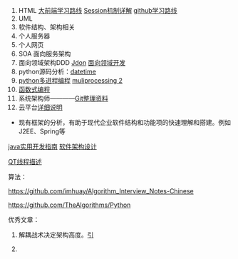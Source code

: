 1. HTML  [大前端学习路线](http://bbs.itheima.com/thread-391250-1-1.html)   [Session机制详解](https://www.cnblogs.com/lonelydreamer/p/6169469.html)	[github学习路线](https://github.com/qianguyihao/Web)
2. UML
3. 软件结构、架构相关
4. 个人服务器
5. 个人网页
6. SOA 面向服务架构
7. 面向领域架构DDD [Jdon](https://www.jdon.com/)   [面向领域开发](https://www.cnblogs.com/cnblogsfans/p/7767162.html)
8. python源码分析：[datetime](https://www.cnblogs.com/liuzhen1995/p/9350125.html)   
9. [python多进程编程](https://www.cnblogs.com/kaituorensheng/p/4445418.html)  [muliprocessing 2](https://www.cnblogs.com/webber1992/p/6217327.html)
10. [函数式编程](https://blog.csdn.net/valada/article/details/79909782)
11. 系统架构师————[Git整理资料](https://gitee.com/lxmuyu/soft_examination/tree/master/)
12.  云平台[详细说明](http://c.biancheng.net/view/3953.html)

- 现有框架的分析，有助于现代企业软件结构和功能项的快速理解和搭建。例如J2EE、Spring等

[java实用开发指南](https://www.jdon.com/mybook/index.htm)   [软件架构设计](https://www.jdon.com/design.htm)  

[QT线程描述](https://blog.csdn.net/waterMelon_eater/article/details/89481488)



算法：

https://github.com/imhuay/Algorithm_Interview_Notes-Chinese

https://github.com/TheAlgorithms/Python





优秀文章：

1. 解耦战术决定架构高度。[引](https://cloud.tencent.com/info/e23d11dece219e4c31280280aa372bbd.html)

2. 









